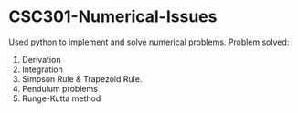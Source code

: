 # CSC301-Numerical-Issues

Used python to implement and solve numerical problems. 
Problem solved:
1. Derivation
2. Integration
3. Simpson Rule & Trapezoid Rule.
4. Pendulum problems
5. Runge-Kutta method
